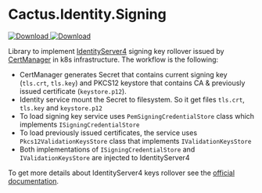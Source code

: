 # Cactus.Identity.Signing
[ ![Download](https://travis-ci.com/CactusSoft/Cactus.Identity.Signing.svg?branch=develop) ](https://travis-ci.com/CactusSoft/Cactus.Identity.Signing)
[ ![Download](https://codecov.io/gh/CactusSoft/Cactus.Identity.Signing/graph/badge.svg) ](https://codecov.io/gh/CactusSoft/Cactus.Identity.Signing)

Library to implement [IdentityServer4](https://github.com/IdentityServer/IdentityServer4) signing key rollover issued by [CertManager](https://cert-manager.io/docs/) in k8s infrastructure.
The workflow is the following:
- CertManager generates Secret that contains current signing key (`tls.crt`, `tls.key`) and PKCS12 keystore that contains CA & previously issued certificate (`keystore.p12`).
- Identity service mount the Secret to filesystem. So it get files `tls.crt`, `tls.key` and `keystore.p12`
- To load signing key service uses `PemSigningCredentialStore` class which implements `ISigningCredentialStore`   
- To load previously issued certificates, the service uses `Pkcs12ValidationKeysStore` class that implements `IValidationKeysStore`
- Both implementations of `ISigningCredentialStore` and `IValidationKeysStore` are injected to IdentityServer4

To get more details about IdentityServer4 keys rollover see the [official documentation](https://docs.identityserver.io/en/latest/topics/crypto.html).
